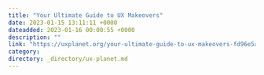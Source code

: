 ```yaml
---
title: "Your Ultimate Guide to UX Makeovers"
date: 2023-01-15 13:11:11 +0000
dateadded: 2023-01-16 00:00:55 +0000
description: ""
link: "https://uxplanet.org/your-ultimate-guide-to-ux-makeovers-fd96e5a70165?source=rss----819cc2aaeee0---4"
category:
directory: _directory/ux-planet.md
---
```

